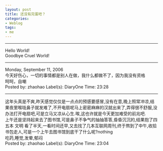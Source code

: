 ```yaml
---
layout: post
title: 还没有完蛋吧？
categories:
- Weblog
tags:
- me
---
```

**********
Hello World!    
Goodbye Cruel World!
**********
Monday, September 11, 2006    
今天好伤心，一切的事情都是别人在做，我什么都做不了，因为我没有资格    
呵呵，自嘲    
Posted by: zhaohao Label(s): DiaryOne Time: 23:28
**********
这年头真是不爽,昨天感觉仅仅是一点点的预感要感冒,没有在意,晚上照常冲凉,结果夜里喉咙鼻子就发难了,不开电扇呢马上密密麻麻的汉就出来了,弄得很不舒服,没办法打开电扇吧,可是立马又凉从心生.唉,这也许就是今天更加难受的前兆吧.    
上午还是坚持起来去了图书馆,可是鼻子不争气的抽抽答答,昏昏沉沉的,结果抱了四五本 文明 看了半天,一看时间还早,又去找了几本互联网周刊,终于熬到了中午,收拾书包走人,可是一个上午去图书馆到底干了什么呢?nothing    
吃药,睡觉,发晕,郁闷    
Posted by: zhaohao Label(s): DiaryOne Time: 23:04 